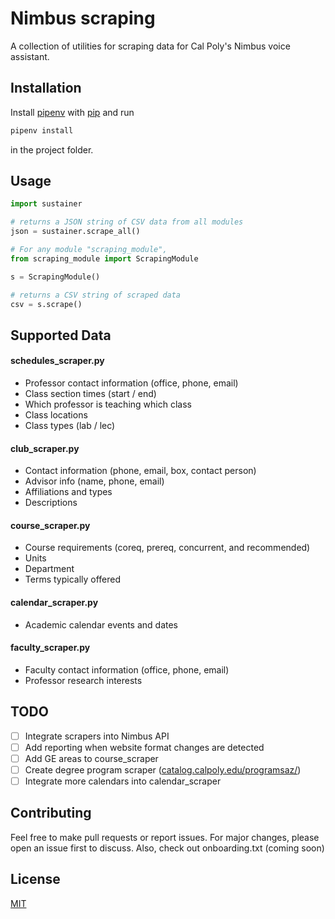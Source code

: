 # Nimbus scraping
A collection of utilities for scraping data for Cal Poly's Nimbus voice assistant.

## Installation
Install [pipenv](https://pipenv.readthedocs.io/en/latest/) with [pip](https://pip.pypa.io/en/stable/) and run
```bash
pipenv install
```
in the project folder.

## Usage
```python
import sustainer

# returns a JSON string of CSV data from all modules
json = sustainer.scrape_all()
```

```python
# For any module "scraping_module",
from scraping_module import ScrapingModule

s = ScrapingModule()

# returns a CSV string of scraped data
csv = s.scrape()
```

## Supported Data
#### schedules_scraper.py
* Professor contact information (office, phone, email)
* Class section times (start / end)
* Which professor is teaching which class
* Class locations
* Class types (lab / lec)

#### club_scraper.py
* Contact information (phone, email, box, contact person)
* Advisor info (name, phone, email)
* Affiliations and types
* Descriptions

#### course_scraper.py
* Course requirements (coreq, prereq, concurrent, and recommended)
* Units
* Department
* Terms typically offered

#### calendar_scraper.py
* Academic calendar events and dates

#### faculty_scraper.py
* Faculty contact information (office, phone, email)
* Professor research interests

## TODO

- [ ] Integrate scrapers into Nimbus API
- [ ] Add reporting when website format changes are detected
- [ ] Add GE areas to course_scraper
- [ ] Create degree program scraper ([catalog.calpoly.edu/programsaz/](http://catalog.calpoly.edu/programsaz/))
- [ ] Integrate more calendars into calendar_scraper

## Contributing
Feel free to make pull requests or report issues. For major changes, please open an issue first to discuss. Also, check out onboarding.txt (coming soon)


## License
[MIT](https://choosealicense.com/licenses/mit/)